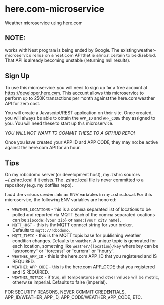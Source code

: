 # here.com-microservice
Weather microservice using here.com

## NOTE: 
works with Nest program is being ended by Google.  The existing weather-microservice relies on a nest.com API that
is almost certain to be disabled.  That API is already becoming unstable (returning null results).

## Sign Up
To use this microservice, you will need to sign up for a free account at https://developer.here.com.  This account 
allows this microservice to perform up to 250K transactions per month against the here.com weather API for zero cost.

You will create a Javascript/REST application on their site.  Once created, you will always be able to obtain the
```APP_ID``` and ```APP_CODE``` they assigned to you.  You will need these to start up this microservice.

*YOU WILL NOT WANT TO COMMIT THESE TO A GITHUB REPO!*

Once you have created your APP ID and APP CODE, they may not be active against the here.com API for an hour.

## Tips

On my robodomo server (or development host), my .zshrc sources ~/.zshrc.local if it exists.  The .zshrc.local
file is never committed to a repository (e.g. my dotfiles repo).

I add the various credentials as ENV variables in my .zshrc.local.  For this microservice, the following ENV variables
are honored:

* ```WEATHER_LOCATIONS``` - this is a comma separated list of locations to be polled and reported via MQTT
Each of the comma separated locations can be ```zipcode:{your zip}``` or ```name:{your city name}```.
* ```MQTT_HOST``` - this is the MQTT connect string for your broker.  
Defaults to ```mqtt://robodomo```.
* ```MQTT_TOPIC``` - this is the MQTT topic base for publishing weather condition changes.
Defaults to ```weather```.  A unique topic is generated for each location, something like ```weather/{location}/key```
where key can be "astronomy" or "forecast" or "current" or "hourly".
* ```WEATHER_APP_ID``` - this is the here.com APP_ID that you registered and IS REQUIRED.
* ```WEATHER_APP_CODE``` - this is the here.com APP_CODE that you registered and IS REQUIRED.
* ```WEATHER_METRIC``` - if true, all temperatures and other values will be metric, otherwise imperial.
Defaults to false (imperial).

FOR SECURITY REASONS, NEVER COMMIT CREDENTIALS, APP_ID/WEATHER_APP_ID, APP_CODE/WEATHER_APP_CODE, ETC.
